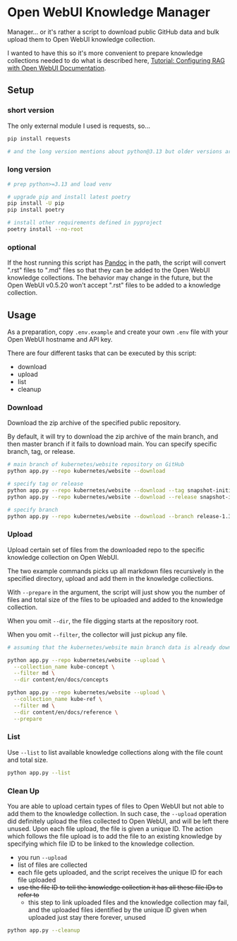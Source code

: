 # Open WebUI Knowledge Manager

Manager... or it's rather a script to download public GitHub data and bulk upload them to Open WebUI knowledge collection.

I wanted to have this so it's more convenient to prepare knowledge collections needed to do what is described here, [Tutorial: Configuring RAG with Open WebUI Documentation](https://docs.openwebui.com/tutorials/tips/rag-tutorial).

## Setup

### short version

The only external module I used is requests, so...

```sh
pip install requests

# and the long version mentions about python@3.13 but older versions are fine too
```

### long version

```sh
# prep python>=3.13 and load venv

# upgrade pip and install latest poetry
pip install -U pip
pip install poetry

# install other requirements defined in pyproject
poetry install --no-root
```

### optional

If the host running this script has [Pandoc](https://pandoc.org/) in the path, the script will convert ".rst" files to ".md" files so that they can be added to the Open WebUI knowledge collections. The behavior may change in the future, but the Open WebUI v0.5.20 won't accept ".rst" files to be added to a knowledge collection.

## Usage

As a preparation, copy `.env.example` and create your own `.env` file with your Open WebUI hostname and API key.

There are four different tasks that can be executed by this script:

- download
- upload
- list
- cleanup

### Download

Download the zip archive of the specified public repository.

By default, it will try to download the zip archive of the main branch, and then master branch if it fails to download main. You can specify specific branch, tag, or release.

```sh
# main branch of kubernetes/website repository on GitHub
python app.py --repo kubernetes/website --download

# specify tag or release
python app.py --repo kubernetes/website --download --tag snapshot-initial-v1.32
python app.py --repo kubernetes/website --download --release snapshot-initial-v1.32

# specify branch
python app.py --repo kubernetes/website --download --branch release-1.31
```

### Upload

Upload certain set of files from the downloaded repo to the specific knowledge collection on Open WebUI.

The two example commands picks up all markdown files recursively in the specified directory, upload and add them in the knowledge collections.

With `--prepare` in the argument, the script will just show you the number of files and total size of the files to be uploaded and added to the knowledge collection.

When you omit `--dir`, the file digging starts at the repository root.

When you omit `--filter`, the collector will just pickup any file.

```sh
# assuming that the kubernetes/website main branch data is already downloaded

python app.py --repo kubernetes/website --upload \
  --collection_name kube-concept \
  --filter md \
  --dir content/en/docs/concepts

python app.py --repo kubernetes/website --upload \
  --collection_name kube-ref \
  --filter md \
  --dir content/en/docs/reference \
  --prepare
```

### List

Use `--list` to list available knowledge collections along with the file count and total size.

```sh
python app.py --list
```

### Clean Up

You are able to upload certain types of files to Open WebUI but not able to add them to the knowledge collection. In such case, the `--upload` operation did definitely upload the files collected to Open WebUI, and will be left there unused. Upon each file upload, the file is given a unique ID. The action which follows the file upload is to add the file to an existing knowledge by specifying which file ID to be linked to the knowledge collection.

- you run `--upload`
- list of files are collected
- each file gets uploaded, and the script receives the unique ID for each file uploaded
- ~~use the file ID to tell the knowledge collection it has all these file IDs to refer to~~
  - this step to link uploaded files and the knowledge collection may fail, and the uploaded files identified by the unique ID given when uploaded just stay there forever, unused

```sh
python app.py --cleanup
```
